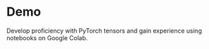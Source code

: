 # Demo
Develop proficiency with PyTorch tensors and gain experience using notebooks on Google Colab.
